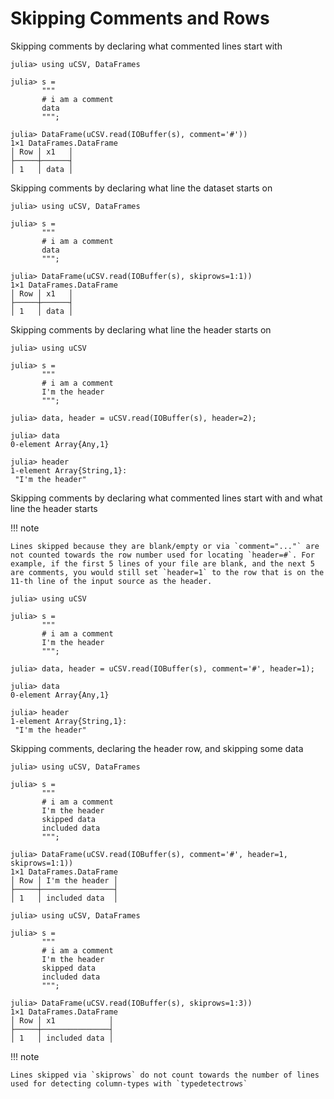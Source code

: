 # Skipping Comments and Rows

Skipping comments by declaring what commented lines start with
```jldoctest
julia> using uCSV, DataFrames

julia> s =
       """
       # i am a comment
       data
       """;

julia> DataFrame(uCSV.read(IOBuffer(s), comment='#'))
1×1 DataFrames.DataFrame
│ Row │ x1   │
├─────┼──────┤
│ 1   │ data │

```

Skipping comments by declaring what line the dataset starts on
```jldoctest
julia> using uCSV, DataFrames

julia> s =
       """
       # i am a comment
       data
       """;

julia> DataFrame(uCSV.read(IOBuffer(s), skiprows=1:1))
1×1 DataFrames.DataFrame
│ Row │ x1   │
├─────┼──────┤
│ 1   │ data │

```

Skipping comments by declaring what line the header starts on
```jldoctest
julia> using uCSV

julia> s =
       """
       # i am a comment
       I'm the header
       """;

julia> data, header = uCSV.read(IOBuffer(s), header=2);

julia> data
0-element Array{Any,1}

julia> header
1-element Array{String,1}:
 "I'm the header"

```

Skipping comments by declaring what commented lines start with and what line the header starts

!!! note

    Lines skipped because they are blank/empty or via `comment="..."` are not counted towards the row number used for locating `header=#`. For example, if the first 5 lines of your file are blank, and the next 5 are comments, you would still set `header=1` to the row that is on the 11-th line of the input source as the header.

```jldoctest
julia> using uCSV

julia> s =
       """
       # i am a comment
       I'm the header
       """;

julia> data, header = uCSV.read(IOBuffer(s), comment='#', header=1);

julia> data
0-element Array{Any,1}

julia> header
1-element Array{String,1}:
 "I'm the header"

```

Skipping comments, declaring the header row, and skipping some data
```jldoctest
julia> using uCSV, DataFrames

julia> s =
       """
       # i am a comment
       I'm the header
       skipped data
       included data
       """;

julia> DataFrame(uCSV.read(IOBuffer(s), comment='#', header=1, skiprows=1:1))
1×1 DataFrames.DataFrame
│ Row │ I'm the header │
├─────┼────────────────┤
│ 1   │ included data  │

```

```jldoctest
julia> using uCSV, DataFrames

julia> s =
       """
       # i am a comment
       I'm the header
       skipped data
       included data
       """;

julia> DataFrame(uCSV.read(IOBuffer(s), skiprows=1:3))
1×1 DataFrames.DataFrame
│ Row │ x1            │
├─────┼───────────────┤
│ 1   │ included data │

```

!!! note

    Lines skipped via `skiprows` do not count towards the number of lines used for detecting column-types with `typedetectrows`
